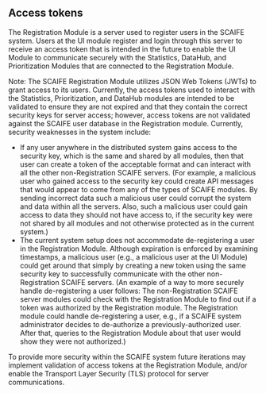 Access tokens
--------
The Registration Module is a server used to register users in the SCAIFE system.
Users at the UI module register and login through this server to receive an access token that is
intended in the future to enable the UI Module to communicate securely with the Statistics, DataHub, and
Prioritization Modules that are connected to the Registration Module.

Note: The SCAIFE Registration Module utilizes JSON Web Tokens (JWTs) to grant access to its users. Currently, the access tokens
used to interact with the Statistics, Prioritization, and DataHub modules are intended to be validated to ensure they are not expired
and that they contain the correct security keys for server access; however, access tokens are not validated against
the SCAIFE user database in the Registration module. Currently, security weaknesses in the system include:

- If any user anywhere in the distributed system gains access to the security key, which is the same and shared by all modules,
then that user can create a token of the acceptable format and can interact with all the other non-Registration SCAIFE servers. (For example, a malicious user who gained access to the security key could create API messages that would appear to come from any of the types of SCAIFE modules. By sending incorrect data such a malicious user could corrupt the system and data within all the servers. Also, such a malicious user could gain access to data they should not have access to, if the security key were not shared by all modules and not otherwise protected as in the current system.)
- The current system setup does not accommodate de-registering a user in the Registration Module. Although expiration is enforced by examining timestamps,
a malicious user (e.g., a malicious user at the UI Module) could get around that simply by creating a new token using the same security key to successfully communicate with the other non-Registration SCAIFE servers. (An example of a way to more securely handle de-registering a user follows: The non-Registration SCAIFE server modules could check with the Registration Module to find out if a token was authorized by the Registration module. The Registration module could handle de-registering a user, e.g., if a SCAIFE system administrator decides to de-authorize a previously-authorized user. After that, queries to the Registration Module about that user would show they were not authorized.)

To provide more security within the SCAIFE system future iterations may implement validation of access tokens at the Registration Module,
and/or enable the Transport Layer Security (TLS) protocol for server communications.




